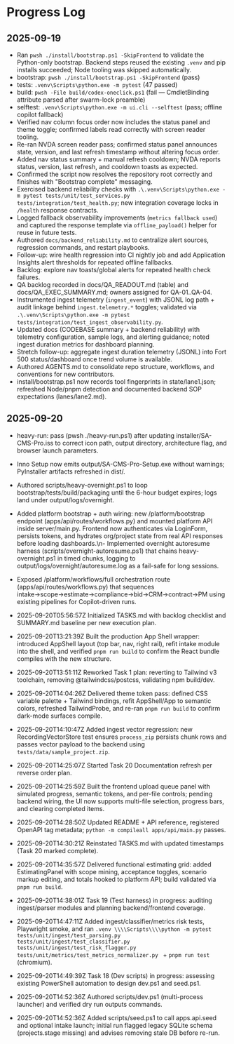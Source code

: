 # Progress Log

## 2025-09-19
- Ran `pwsh ./install/bootstrap.ps1 -SkipFrontend` to validate the Python-only bootstrap. Backend steps reused the existing `.venv` and pip installs succeeded; Node tooling was skipped automatically.
- bootstrap: `pwsh ./install/bootstrap.ps1 -SkipFrontend` (pass)
- tests: `.venv\Scripts\python.exe -m pytest` (47 passed)
- build: `pwsh -File build/codex-oneclick.ps1` (fail — CmdletBinding attribute parsed after swarm-lock preamble)
- selftest: `.venv\Scripts\python.exe -m ui.cli --selftest` (pass; offline copilot fallback)
- Verified nav column focus order now includes the status panel and theme toggle; confirmed labels read correctly with screen reader tooling.
- Re-ran NVDA screen reader pass; confirmed status panel announces state, version, and last refresh timestamp without altering focus order.
- Added nav status summary + manual refresh cooldown; NVDA reports status, version, last refresh, and cooldown toasts as expected.
- Confirmed the script now resolves the repository root correctly and finishes with "Bootstrap complete" messaging.
- Exercised backend reliability checks with `.\.venv\Scripts\python.exe -m pytest tests/unit/test_services.py tests/integration/test_health.py`; new integration coverage locks in `/health` response contracts.
- Logged fallback observability improvements (`metrics fallback used`) and captured the response template via `offline_payload()` helper for reuse in future tests.
- Authored `docs/backend_reliability.md` to centralize alert sources, regression commands, and restart playbooks.
- Follow-up: wire health regression into CI nightly job and add Application Insights alert thresholds for repeated offline fallbacks.
- Backlog: explore nav toasts/global alerts for repeated health check failures.
- QA backlog recorded in docs/QA_READOUT.md (table) and docs/QA_EXEC_SUMMARY.md; owners assigned for QA-01..QA-04.
- Instrumented ingest telemetry (`ingest_event`) with JSONL log path + audit linkage behind `ingest.telemetry.*` toggles; validated via `.\.venv\Scripts\python.exe -m pytest tests/integration/test_ingest_observability.py`.
- Updated docs (CODEBASE summary + backend reliability) with telemetry configuration, sample logs, and alerting guidance; noted ingest duration metrics for dashboard planning.
- Stretch follow-up: aggregate ingest duration telemetry (JSONL) into Fort 500 status/dashboard once trend volume is available.
- Authored AGENTS.md to consolidate repo structure, workflows, and conventions for new contributors.
- install/bootstrap.ps1 now records tool fingerprints in state/lane1.json; refreshed Node/pnpm detection and documented backend SOP expectations (lanes/lane2.md).

## 2025-09-20
- heavy-run: pass (pwsh ./heavy-run.ps1) after updating installer/SA-CMS-Pro.iss to correct icon path, output directory, architecture flag, and browser launch parameters.
- Inno Setup now emits output/SA-CMS-Pro-Setup.exe without warnings; PyInstaller artifacts refreshed in dist/.
- Authored scripts/heavy-overnight.ps1 to loop bootstrap/tests/build/packaging until the 6-hour budget expires; logs land under output/logs/overnight.
- Added platform bootstrap + auth wiring: new /platform/bootstrap endpoint (apps/api/routes/workflows.py) and mounted platform API inside server/main.py. Frontend now authenticates via LoginForm, persists tokens, and hydrates org/project state from real API responses before loading dashboards.\n- Implemented overnight autoresume harness (scripts/overnight-autoresume.ps1) that chains heavy-overnight.ps1 in timed chunks, logging to output/logs/overnight/autoresume.log as a fail-safe for long sessions.
- Exposed /platform/workflows/full orchestration route (apps/api/routes/workflows.py) that sequences intake→scope→estimate→compliance→bid→CRM→contract→PM using existing pipelines for Copilot-driven runs.

- 2025-09-20T05:56:57Z Initialized TASKS.md with backlog checklist and SUMMARY.md baseline per new execution plan.
- 2025-09-20T13:21:39Z Built the production App Shell wrapper: introduced AppShell layout (top bar, nav, right rail), refit intake module into the shell, and verified `pnpm run build` to confirm the React bundle compiles with the new structure.

- 2025-09-20T13:51:11Z Reworked Task 1 plan: reverting to Tailwind v3 toolchain, removing @tailwindcss/postcss, validating npm build/dev.
- 2025-09-20T14:04:26Z Delivered theme token pass: defined CSS variable palette + Tailwind bindings, refit AppShell/App to semantic colors, refreshed TailwindProbe, and re-ran `pnpm run build` to confirm dark-mode surfaces compile.
- 2025-09-20T14:10:47Z Added ingest vector regression: new RecordingVectorStore test ensures `process_zip` persists chunk rows and passes vector payload to the backend using `tests/data/sample_project.zip`.

- 2025-09-20T14:25:07Z Started Task 20 Documentation refresh per reverse order plan.
- 2025-09-20T14:25:59Z Built the frontend upload queue panel with simulated progress, semantic tokens, and per-file controls; pending backend wiring, the UI now supports multi-file selection, progress bars, and clearing completed items.

- 2025-09-20T14:28:50Z Updated README + API reference, registered OpenAPI tag metadata;  `python -m compileall apps/api/main.py` passes. 

- 2025-09-20T14:30:21Z Reinstated TASKS.md with updated timestamps (Task 20 marked complete).
- 2025-09-20T14:35:57Z Delivered functional estimating grid: added EstimatingPanel with scope mining, acceptance toggles, scenario markup editing, and totals hooked to platform API; build validated via `pnpm run build`.

- 2025-09-20T14:38:01Z Task 19 (Test harness) in progress: auditing ingest/parser modules and planning backend/frontend coverage.

- 2025-09-20T14:47:11Z Added ingest/classifier/metrics risk tests, Playwright smoke, and ran  `.venv \\\\Scripts\\\\python -m pytest tests/unit/ingest/test_parsing.py tests/unit/ingest/test_classifier.py tests/unit/ingest/test_risk_flagger.py tests/unit/metrics/test_metrics_normalizer.py ` + `pnpm run test` (chromium). 

- 2025-09-20T14:49:39Z Task 18 (Dev scripts) in progress: assessing existing PowerShell automation to design dev.ps1 and seed.ps1.

- 2025-09-20T14:52:36Z Authored scripts/dev.ps1 (multi-process launcher) and verified dry run outputs commands.

- 2025-09-20T14:52:36Z Added scripts/seed.ps1 to call apps.api.seed and optional intake launch; initial run flagged legacy SQLite schema (projects.stage missing) and advises removing stale DB before re-run.
